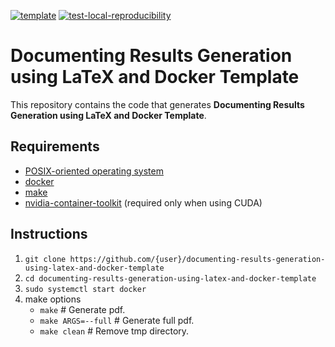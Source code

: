 [![template](http://img.shields.io/badge/template-EEE0B1.svg)](https://github.com/pbizopoulos/documenting-results-generation-using-latex-and-docker-template)
[![test-local-reproducibility](https://github.com/pbizopoulos/documenting-results-generation-using-latex-and-docker-template/workflows/test-local-reproducibility/badge.svg)](https://github.com/pbizopoulos/documenting-results-generation-using-latex-and-docker-template/actions?query=workflow%3Atest-local-reproducibility)

# Documenting Results Generation using LaTeX and Docker Template
This repository contains the code that generates **Documenting Results Generation using LaTeX and Docker Template**.

## Requirements
- [POSIX-oriented operating system](https://en.wikipedia.org/wiki/POSIX#POSIX-oriented_operating_systems)
- [docker](https://docs.docker.com/get-docker/)
- [make](https://www.gnu.org/software/make/)
- [nvidia-container-toolkit](https://docs.nvidia.com/datacenter/cloud-native/container-toolkit/install-guide.html#setting-up-nvidia-container-toolkit) (required only when using CUDA)

## Instructions
1. `git clone https://github.com/{user}/documenting-results-generation-using-latex-and-docker-template`
2. `cd documenting-results-generation-using-latex-and-docker-template`
3. `sudo systemctl start docker`
4. make options
    * `make`             # Generate pdf.
    * `make ARGS=--full` # Generate full pdf.
    * `make clean`       # Remove tmp directory.
